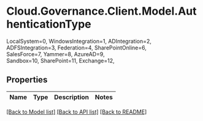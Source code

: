 # Cloud.Governance.Client.Model.AuthenticationType
LocalSystem=0, WindowsIntegration=1, ADIntegration=2, </br>ADFSIntegration=3, Federation=4, SharePointOnline=6, </br>SalesForce=7, Yammer=8, AzureAD=9, </br>Sandbox=10, SharePoint=11, Exchange=12, </br>
## Properties

Name | Type | Description | Notes
------------ | ------------- | ------------- | -------------

[[Back to Model list]](../README.md#documentation-for-models) [[Back to API list]](../README.md#documentation-for-api-endpoints) [[Back to README]](../README.md)

